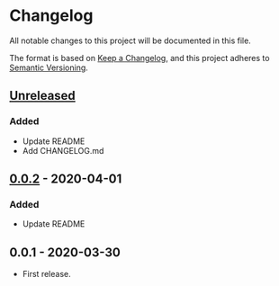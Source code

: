 # Changelog

All notable changes to this project will be documented in this file.

The format is based on [Keep a Changelog](https://keepachangelog.com/en/1.0.0/),
and this project adheres to [Semantic Versioning](https://semver.org/spec/v2.0.0.html).


## [Unreleased]

### Added

- Update README
- Add CHANGELOG.md


## [0.0.2] - 2020-04-01

### Added

- Update README


## 0.0.1 - 2020-03-30

- First release.


[unreleased]: https://github.com/10sr/ansible-modules-pm2/compare/v0.0.2...HEAD
[0.0.2]: https://github.com/10sr/ansible-modules-pm2/releases/tag/v0.0.2
